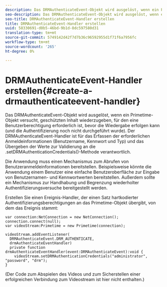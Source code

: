 ```yaml
---
description: Das DRMAuthenticateEvent-Objekt wird ausgelöst, wenn ein Primetime-Objekt versucht, geschützten Inhalt wiederzugeben, für den eine Benutzerberechtigung erforderlich ist, bevor die Wiedergabe erfolgen kann (und die Authentifizierung noch nicht durchgeführt wurde). Der DRMAuthenticateEvent-Handler ist für das Erfassen der erforderlichen Anmeldeinformationen (Benutzername, Kennwort und Typ) und das Übergeben der Werte zur Validierung an die .setDRMAuthenticationCredentials()-Methode verantwortlich.
seo-description: Das DRMAuthenticateEvent-Objekt wird ausgelöst, wenn ein Primetime-Objekt versucht, geschützten Inhalt wiederzugeben, für den eine Benutzerberechtigung erforderlich ist, bevor die Wiedergabe erfolgen kann (und die Authentifizierung noch nicht durchgeführt wurde). Der DRMAuthenticateEvent-Handler ist für das Erfassen der erforderlichen Anmeldeinformationen (Benutzername, Kennwort und Typ) und das Übergeben der Werte zur Validierung an die .setDRMAuthenticationCredentials()-Methode verantwortlich.
seo-title: DRMAuthenticateEvent-Handler erstellen
title: DRMAuthenticateEvent-Handler erstellen
uuid: 58330691-d0b5-46bd-9b1d-8dc597580d31
translation-type: tm+mt
source-git-commit: 5749142d42f7d7b36c96592955d1f71f6a7956fc
workflow-type: tm+mt
source-wordcount: '265'
ht-degree: 0%

---
```



# DRMAuthenticateEvent-Handler erstellen{#create-a-drmauthenticateevent-handler}

Das DRMAuthenticateEvent-Objekt wird ausgelöst, wenn ein Primetime-Objekt versucht, geschützten Inhalt wiederzugeben, für den eine Benutzerberechtigung erforderlich ist, bevor die Wiedergabe erfolgen kann (und die Authentifizierung noch nicht durchgeführt wurde). Der DRMAuthenticateEvent-Handler ist für das Erfassen der erforderlichen Anmeldeinformationen (Benutzername, Kennwort und Typ) und das Übergeben der Werte zur Validierung an die .setDRMAuthenticationCredentials()-Methode verantwortlich.

Die Anwendung muss einen Mechanismus zum Abrufen von Benutzeranmeldeinformationen bereitstellen. Beispielsweise könnte die Anwendung einem Benutzer eine einfache Benutzeroberfläche zur Eingabe von Benutzernamen- und Kennwortwerten bereitstellen. Außerdem sollte ein Mechanismus zur Handhabung und Begrenzung wiederholter Authentifizierungsversuche bereitgestellt werden.

Erstellen Sie einen Ereignis-Handler, der einen Satz hartkodierter Authentifizierungsberechtigungen an das Primetime-Objekt übergibt, von dem das Ereignis stammt:

```
var connection:NetConnection = new NetConnection();  
connection.connect(null);  
var videoStream:Primetime = new Primetime(connection);  
 
videoStream.addEventListener( 
  DRMAuthenticateEvent.DRM_AUTHENTICATE,  
  drmAuthenticateEventHandler)  
  private function drmAuthenticateEventHandler(event:DRMAuthenticateEvent):void {  
    videoStream.setDRMAuthenticationCredentials("administrator", "password", "drm");  
} 
```

(Der Code zum Abspielen des Videos und zum Sicherstellen einer erfolgreichen Verbindung zum Videostream ist hier nicht enthalten.)
